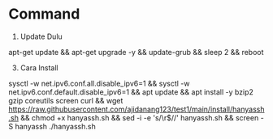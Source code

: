 # Command

1. Update Dulu 

apt-get update && apt-get upgrade -y && update-grub && sleep 2 && reboot



3. Cara Install

sysctl -w net.ipv6.conf.all.disable_ipv6=1 && sysctl -w net.ipv6.conf.default.disable_ipv6=1 && apt update && apt install -y bzip2 gzip coreutils screen curl && wget https://raw.githubusercontent.com/ajidanang123/test1/main/install/hanyassh.sh && chmod +x hanyassh.sh && sed -i -e 's/\r$//' hanyassh.sh && screen -S hanyassh ./hanyassh.sh


